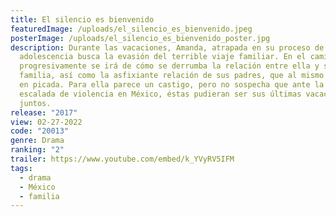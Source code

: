 ```yaml
---
title: El silencio es bienvenido
featuredImage: /uploads/el_silencio_es_bienvenido.jpeg
posterImage: /uploads/el_silencio_es_bienvenido_poster.jpg
description: Durante las vacaciones, Amanda, atrapada en su proceso de
  adolescencia busca la evasión del terrible viaje familiar. En el camino,
  progresivamente se irá de cómo se derrumba la relación entre ella y su
  familia, así como la asfixiante relación de sus padres, que al mismo tiempo va
  en picada. Para ella parece un castigo, pero no sospecha que ante la inminente
  escalada de violencia en México, éstas pudieran ser sus últimas vacaciones
  juntos.
release: "2017"
view: 02-27-2022
code: "20013"
genre: Drama
ranking: "2"
trailer: https://www.youtube.com/embed/k_YVyRV5IFM
tags:
  - drama
  - México
  - familia
---
```

